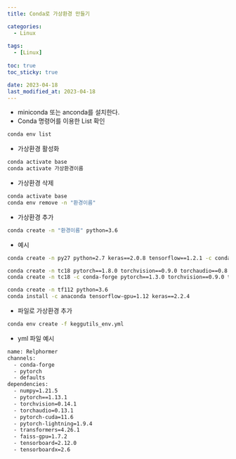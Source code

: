 ```yaml
---
title: Conda로 가상환경 만들기

categories: 
  - Linux
  
tags:
  - [Linux]
  
toc: true
toc_sticky: true

date: 2023-04-18
last_modified_at: 2023-04-18
---
```


- miniconda 또는 anconda를 설치한다.
- Conda 명령어를 이용한 List 확인

```bash
conda env list
```

- 가상환경 활성화

```bash
conda activate base
conda activate 가상환경이름
```

- 가상환경 삭제

```bash
conda activate base
conda env remove -n "환경이름"
```

- 가상환경 추가

```bash
conda create -n "환경이름" python=3.6
```

- 예시

```bash
conda create -n py27 python=2.7 keras==2.0.8 tensorflow==1.2.1 -c conda-forge

conda create -n tc18 pytorch==1.8.0 torchvision==0.9.0 torchaudio==0.8.0 cudatoolkit=11.1 -c pytorch -c conda-forge
conda create -n tc18 -c conda-forge pytorch==1.3.0 torchvision==0.9.0 torchaudio==0.8.0 cudatoolkit=11.1 -c pytorch 

conda create -n tf112 python=3.6
conda install -c anaconda tensorflow-gpu=1.12 keras==2.2.4
```

- 파일로 가상환경 추가

```bash
conda env create -f keggutils_env.yml
```

- yml 파일 예시
```bash
name: Relphormer
channels:
  - conda-forge
  - pytorch
  - defaults
dependencies:
  - numpy=1.21.5
  - pytorch==1.13.1
  - torchvision=0.14.1
  - torchaudio=0.13.1
  - pytorch-cuda=11.6
  - pytorch-lightning=1.9.4
  - transformers=4.26.1
  - faiss-gpu=1.7.2
  - tensorboard=2.12.0
  - tensorboardx=2.6
```
